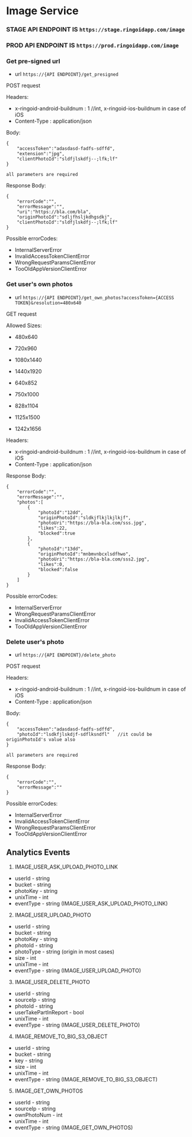 # Image Service

### STAGE API ENDPOINT IS ``https://stage.ringoidapp.com/image``
### PROD API ENDPOINT IS ``https://prod.ringoidapp.com/image``


### Get pre-signed url

* url ``https://{API ENDPOINT}/get_presigned``

POST request

Headers:

* x-ringoid-android-buildnum : 1       //int, x-ringoid-ios-buildnum in case of iOS
* Content-Type : application/json

Body:

    {
        "accessToken":"adasdasd-fadfs-sdffd",
        "extension":"jpg",
        "clientPhotoId":"sldfjlskdfj--;lfk;lf"
    }
    
    all parameters are required
    
 Response Body:
 
    {
        "errorCode":"",
        "errorMessage":"",
        "uri":"https://bla.com/bla",
        "originPhotoId":"sdljfhsljkdhgsdkj",
        "clientPhotoId":"sldfjlskdfj--;lfk;lf"
    }
    
Possible errorCodes:

* InternalServerError
* InvalidAccessTokenClientError
* WrongRequestParamsClientError
* TooOldAppVersionClientError

### Get user's own photos

* url ``https://{API ENDPOINT}/get_own_photos?accessToken={ACCESS TOKEN}&resolution=480x640``

GET request

Allowed Sizes:

* 480x640
* 720x960
* 1080x1440
* 1440x1920

* 640x852
* 750x1000
* 828x1104
* 1125x1500
* 1242x1656


Headers:

* x-ringoid-android-buildnum : 1       //int, x-ringoid-ios-buildnum in case of iOS
* Content-Type : application/json

 Response Body:
 
    {
        "errorCode":"",
        "errorMessage":"",
        "photos":[
            {
                "photoId":"12dd",
                "originPhotoId":"sldkjflkjlkjlkjf",
                "photoUri":"https://bla-bla.com/sss.jpg",
                "likes":22,
                "blocked":true
            },
            {
                "photoId":"13dd",
                "originPhotoId":"mnbmvnbcxlsdfhwo",
                "photoUri":"https://bla-bla.com/sss2.jpg",
                "likes":0,
                "blocked":false
            }
        ]
    }
    
Possible errorCodes:

* InternalServerError
* WrongRequestParamsClientError
* InvalidAccessTokenClientError
* TooOldAppVersionClientError

### Delete user's photo

* url ``https://{API ENDPOINT}/delete_photo``

POST request

Headers:

* x-ringoid-android-buildnum : 1       //int, x-ringoid-ios-buildnum in case of iOS
* Content-Type : application/json

Body:

    {
        "accessToken":"adasdasd-fadfs-sdffd",
        "photoId":"lsdkfjlskdjf-sdflksndfl"   //it could be originPhotoId's value also 
    }
    
    all parameters are required
    
 Response Body:
 
    {
        "errorCode":"",
        "errorMessage":""
    }
    
Possible errorCodes:

* InternalServerError
* InvalidAccessTokenClientError
* WrongRequestParamsClientError
* TooOldAppVersionClientError


## Analytics Events

1. IMAGE_USER_ASK_UPLOAD_PHOTO_LINK

* userId - string
* bucket - string
* photoKey - string
* unixTime - int
* eventType - string (IMAGE_USER_ASK_UPLOAD_PHOTO_LINK)

2. IMAGE_USER_UPLOAD_PHOTO

* userId - string
* bucket - string
* photoKey - string
* photoId - string
* photoType - string (origin in most cases)
* size - int
* unixTime - int
* eventType - string (IMAGE_USER_UPLOAD_PHOTO)

3. IMAGE_USER_DELETE_PHOTO

* userId - string
* sourceIp - string
* photoId - string
* userTakePartInReport - bool
* unixTime - int
* eventType - string (IMAGE_USER_DELETE_PHOTO)

4. IMAGE_REMOVE_TO_BIG_S3_OBJECT

* userId - string
* bucket - string
* key - string
* size - int
* unixTime - int
* eventType - string (IMAGE_REMOVE_TO_BIG_S3_OBJECT)

5. IMAGE_GET_OWN_PHOTOS

* userId - string
* sourceIp - string
* ownPhotoNum - int
* unixTime - int
* eventType - string (IMAGE_GET_OWN_PHOTOS)
